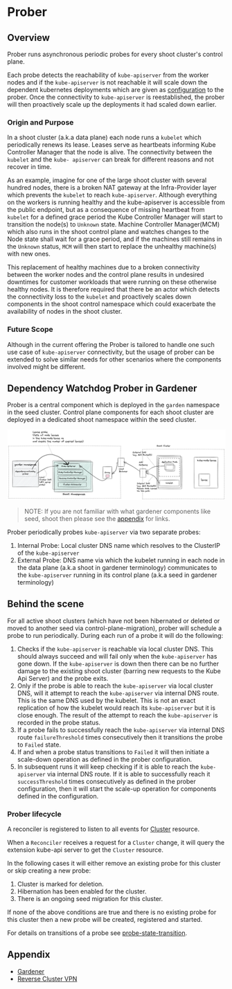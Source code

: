 
# Prober

## Overview

Prober runs asynchronous periodic probes for every shoot cluster's control plane. 

Each probe detects the reachability of `kube-apiserver` from the worker nodes and if the `kube-apiserver` is not reachable it will scale down the dependent kubernetes deployments which are given as [configuration](/example/04-dwd-prober-configmap.yaml) to the prober. Once the connectivity to `kube-apiserver` is reestablished, the prober will then proactively scale up the deployments it had scaled down earlier. 

### Origin and Purpose

In a shoot cluster (a.k.a data plane) each node runs a `kubelet` which periodically renews its lease. Leases serve as heartbeats informing Kube Controller Manager that the node is alive. The connectivity between the `kubelet` and the `kube- apiserver` can break for different reasons and not recover in time. 

As an example, imagine for one of the large shoot cluster with several hundred nodes, there is a broken NAT gateway at the Infra-Provider layer which prevents the `kubelet` to reach `kube-apiserver`. Although everything on the workers is running healthy and the kube-apiserver is accessible from the public endpoint, but as a consequence of missing heartbeat from `kubelet` for a defined grace period the Kube Controller Manager will start to transition the node(s) to `Unknown` state. Machine Controller Manager(MCM) which also runs in the shoot control plane and watches changes to the Node state shall wait for a grace period, and if the machines still remains in the `Unknown` status, `MCM` will then start to replace the unhealthy machine(s) with new ones. 

This replacement of healthy machines due to a broken connectivity between the worker nodes and the control plane results in undesired downtimes for customer workloads that were running on these otherwise healthy nodes. It is therefore required that there be an actor which detects the connectivity loss to the `kubelet` and proactively scales down components in the shoot control namespace which could exacerbate the availability of nodes in the shoot cluster. 

### Future Scope 
Although in the current offering the Prober is tailored to handle one such use case of `kube-apiserver` connectivity, but the usage of prober can be extended to solve similar needs for other scenarios where the components involved might be different.

## Dependency Watchdog Prober in Gardener

Prober is a central component which is deployed in the `garden` namespace in the seed cluster. Control plane components for each shoot cluster are deployed in a dedicated shoot namespace within the seed cluster. 

<img src="content/prober-components.excalidraw.png">

> NOTE: If you are not familiar with what gardener components like seed, shoot then please see the [appendix](#appendix) for links.

Prober periodically probes `kube-apiserver` via two separate probes:
1.  Internal Probe: Local cluster DNS name which resolves to the ClusterIP of the `kube-apiserver`
2.  External Probe: DNS name via which the kubelet running in each node in the data plane (a.k.a shoot in gardener terminology) communicates to the `kube-apiserver` running in its control plane (a.k.a seed in gardener terminology)

## Behind the scene

For all active shoot clusters (which have not been hibernated or deleted or moved to another seed via control-plane-migration), prober will schedule a probe to run periodically. During each run of a probe it will do the following:
1. Checks if the `kube-apiserver` is reachable via local cluster DNS. This should always succeed and will fail only when the `kube-apiserver` has gone down. If the `kube-apiserver` is down then there can be no further damage to the existing shoot cluster (barring new requests to the Kube Api Server) and the probe exits.
2. Only if the probe is able to reach the `kube-apiserver` via local cluster DNS, will it attempt to reach the `kube-apiserver` via internal DNS route. This is the same DNS used by the kubelet. This is not an exact replication of how the kubelet would reach its `kube-apiserver` but it is close enough. The result of the attempt to reach the `kube-apiserver` is recorded in the probe status.
3. If a probe fails to successfully reach the `kube-apiserver` via internal DNS route `failureThreshold` times consecutively then it transitions the probe to `Failed` state.
4. If and when a probe status transitions to `Failed` it will then initiate a scale-down operation as defined in the prober configuration.
5. In subsequent runs it will keep checking if it is able to reach the `kube-apiserver` via internal DNS route. If it is able to successfully reach it `successThreshold` times consecutively as defined in the prober configuration, then it will start the scale-up operation for components defined in the configuration.

### Prober lifecycle

A reconciler is registered to listen to all events for [Cluster](https://github.com/gardener/gardener/blob/master/docs/api-reference/extensions.md#extensions.gardener.cloud/v1alpha1.Cluster) resource.

When a `Reconciler` receives a request for a `Cluster` change, it will query the extension kube-api server to get
the `Cluster` resource. 

In the following cases it will either remove an existing probe for this cluster or skip creating a new probe:
1. Cluster is marked for deletion.
2. Hibernation has been enabled for the cluster.
3. There is an ongoing seed migration for this cluster.

If none of the above conditions are true and there is no existing probe for this cluster then a new probe will be created, registered and started.

For details on transitions of a probe see [probe-state-transition](probestatus.md).

## Appendix

* [Gardener](https://github.com/gardener/gardener/blob/master/docs)
* [Reverse Cluster VPN](https://github.com/gardener/gardener/blob/master/docs/proposals/14-reversed-cluster-vpn.md)